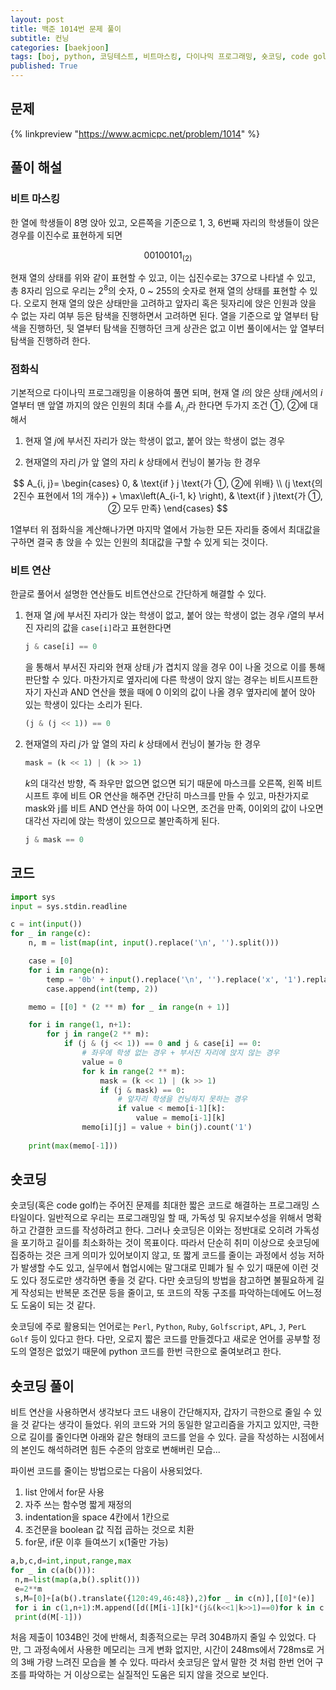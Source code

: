 ```yaml
---
layout: post
title: 백준 1014번 문제 풀이
subtitle: 컨닝
categories: [baekjoon]
tags: [boj, python, 코딩테스트, 비트마스킹, 다이나믹 프로그래밍, 숏코딩, code golf]
published: True
---
```


## 문제

{% linkpreview "https://www.acmicpc.net/problem/1014" %}

## 풀이 해설

### 비트 마스킹

한 열에 학생들이 8명 앉아 있고, 오른쪽을 기준으로 1, 3, 6번째 자리의 학생들이 앉은 경우를 이진수로 표현하게 되면 

$$ 00100101_{(2)} $$

현재 열의 상태를 위와 같이 표현할 수 있고, 이는 십진수로는 37으로 나타낼 수 있고, 총 8자리 임으로 우리는 $2^{8}$의 숫자, 0 ~ 255의 숫자로 현재 열의 상태를 표현할 수 있다. 오로지 현재 열의 앉은 상태만을 고려하고 앞자리 혹은 뒷자리에 앉은 인원과 앉을 수 없는 자리 여부 등은 탐색을 진행하면서 고려하면 된다. 열을 기준으로 앞 열부터 탐색을 진행하던, 뒷 열부터 탐색을 진행하던 크게 상관은 없고 이번 풀이에서는 앞 열부터 탐색을 진행하려 한다.


### 점화식
기본적으로 다이나믹 프로그래밍을 이용하여 풀면 되며, 현재 열 $i$의 앉은 상태 $j$에서의 $i$열부터 맨 앞열 까지의 앉은 인원의 최대 수를 $A_{i, j}$라 한다면 두가지 조건 ①, ②에 대해서

1. 현재 열 $j$에 부서진 자리가 앉는 학생이 없고, 붙어 앉는 학생이 없는 경우

2. 현재열의 자리 $j$가 앞 열의 자리 $k$ 상태에서 컨닝이 불가능 한 경우


$$
A_{i, j}= 
\begin{cases}
0, & \text{if } j \text{가 ①, ②에 위배}
\\ 
(j \text{의 2진수 표현에서 1의 개수}) + \max\left(A_{i-1, k} \right), & \text{if } j\text{가 ①, ② 모두 만족}
\end{cases}
$$

1열부터 위 점화식을 계산해나가면 마지막 열에서 가능한 모든 자리들 중에서 최대값을 구하면 결국 총 앉을 수 있는 인원의 최대값을 구할 수 있게 되는 것이다.

### 비트 연산

한글로 풀어서 설명한 연산들도 비트연산으로 간단하게 해결할 수 있다.

1. 현재 열 $j$에 부서진 자리가 앉는 학생이 없고, 붙어 앉는 학생이 없는 경우
    $i$열의 부서진 자리의 값을 `case[i]`라고 표현한다면
    ```python
    j & case[i] == 0
    ```
    을 통해서 부서진 자리와 현재 상태 $j$가 겹치지 않을 경우 0이 나올 것으로 이를 통해 판단할 수 있다. 마찬가지로 옆자리에 다른 학생이 앉지 않는 경우는 비트시프트한 자기 자신과 AND 연산을 했을 때에 0 이외의 값이 나올 경우 옆자리에 붙어 앉아 있는 학생이 있다는 소리가 된다.

    ```python
    (j & (j << 1)) == 0
    ```


2. 현재열의 자리 $j$가 앞 열의 자리 $k$ 상태에서 컨닝이 불가능 한 경우
    ```python
    mask = (k << 1) | (k >> 1)
    ```
    $k$의 대각선 방향, 즉 좌우만 없으면 없으면 되기 때문에 마스크를 오른쪽, 왼쪽 비트 시프트 후에 비트 OR 연산을 해주면 간단히 마스크를 만들 수 있고, 마찬가지로 mask와 j를 비트 AND 연산을 하여 0이 나오면, 조건을 만족, 0이외의 값이 나오면 대각선 자리에 앉는 학생이 있으므로 불만족하게 된다.
    ```python
    j & mask == 0
    ```

## 코드

```python
import sys
input = sys.stdin.readline

c = int(input())
for _ in range(c):
    n, m = list(map(int, input().replace('\n', '').split()))

    case = [0]
    for i in range(n):
        temp = '0b' + input().replace('\n', '').replace('x', '1').replace('.', '0')
        case.append(int(temp, 2))

    memo = [[0] * (2 ** m) for _ in range(n + 1)]

    for i in range(1, n+1):
        for j in range(2 ** m):
            if (j & (j << 1)) == 0 and j & case[i] == 0:
                # 좌우에 학생 없는 경우 + 부서진 자리에 앉지 않는 경우
                value = 0
                for k in range(2 ** m):
                    mask = (k << 1) | (k >> 1)
                    if (j & mask) == 0:
                        # 앞자리 학생을 컨닝하지 못하는 경우
                        if value < memo[i-1][k]:
                            value = memo[i-1][k]
                memo[i][j] = value + bin(j).count('1')
    
    print(max(memo[-1]))
```

## 숏코딩

숏코딩(혹은 code golf)는 주어진 문제를 최대한 짧은 코드로 해결하는 프로그래밍 스타일이다. 일반적으로 우리는 프로그래밍일 할 때, 가독성 및 유지보수성을 위해서 명확하고 간결한 코드를 작성하려고 한다. 그러나 숏코딩은 이와는 정반대로 오히려 가독성을 포기하고 길이를 최소화하는 것이 목표이다. 따라서 단순히 취미 이상으로 숏코딩에 집중하는 것은 크게 의미가 있어보이지 않고, 또 짧게 코드를 줄이는 과정에서 성능 저하가 발생할 수도 있고, 실무에서 협업시에는 말그대로 민폐가 될 수 있기 때문에 이런 것도 있다 정도로만 생각하면 좋을 것 같다. 다만 숏코딩의 방법을 참고하면 불필요하게 길게 작성되는 반복문 조건문 등을 줄이고, 또 코드의 작동 구조를 파악하는데에도 어느정도 도움이 되는 것 같다.

숏코딩에 주로 활용되는 언어로는 `Perl`, `Python`, `Ruby`, `Golfscript`, `APL`, `J`, `PerL Golf` 등이 있다고 한다. 다만, 오로지 짧은 코드를 만들겠다고 새로운 언어를 공부할 정도의 열정은 없었기 때문에 python 코드를 한번 극한으로 줄여보려고 한다.

## 숏코딩 풀이

비트 연산을 사용하면서 생각보다 코드 내용이 간단해지자, 갑자기 극한으로 줄일 수 있을 것 같다는 생각이 들었다. 위의 코드와 거의 동일한 알고리즘을 가지고 있지만, 극한으로 길이를 줄인다면 아래와 같은 형태의 코드를 얻을 수 있다. 글을 작성하는 시점에서의 본인도 해석하려면 힘든 수준의 암호로 변해버린 모습...

파이썬 코드를 줄이는 방법으로는 다음이 사용되었다.

1. list 안에서 for문 사용
2. 자주 쓰는 함수명 짧게 재정의
3. indentation을 space 4칸에서 1칸으로
4. 조건문을 boolean 값 직접 곱하는 것으로 치환
5. for문, if문 이후 들여쓰기 x(1줄만 가능)

```python
a,b,c,d=int,input,range,max
for _ in c(a(b())):
 n,m=list(map(a,b().split()))
 e=2**m
 s,M=[0]+[a(b().translate({120:49,46:48}),2)for _ in c(n)],[[0]*(e)]
 for i in c(1,n+1):M.append([d([M[i-1][k]*(j&(k<<1|k>>1)==0)for k in c(e)])+bin(j).count('1')*(j&j<<1==0)*(j&s[i]==0)for j in c(e)])
 print(d(M[-1]))
```

처음 제출이 1034B인 것에 반해서, 최종적으로는 무려 304B까지 줄일 수 있었다. 다만, 그 과정속에서 사용한 메모리는 크게 변화 없지만, 시간이 248ms에서 728ms로 거의 3배 가량 느려진 모습을 볼 수 있다. 따라서 숏코딩은 앞서 말한 것 처럼 한번 언어 구조를 파악하는 거 이상으로는 실질적인 도움은 되지 않을 것으로 보인다.
